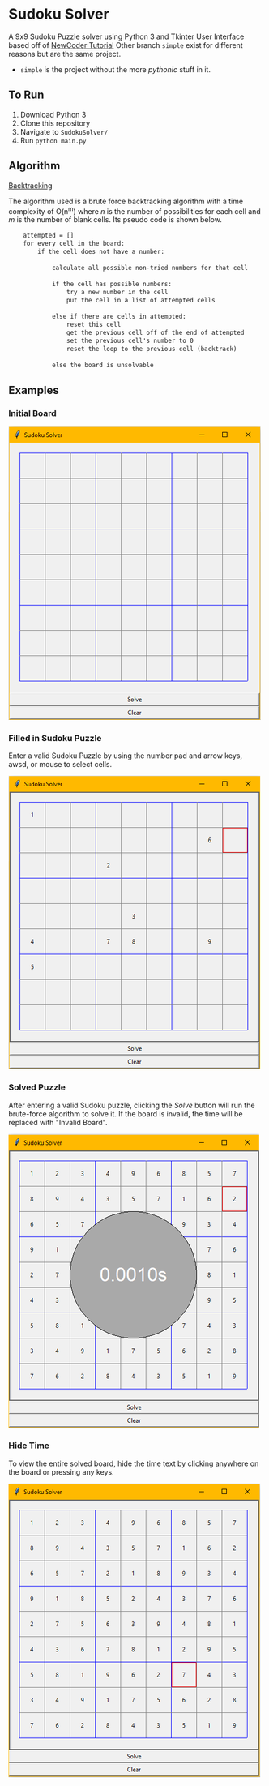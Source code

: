 # Sudoku Solver
A 9x9 Sudoku Puzzle solver using Python 3 and Tkinter
User Interface based off of [NewCoder Tutorial](http://newcoder.io/gui/part-3/)
Other branch `simple` exist for different reasons but are the same project.
- `simple` is the project without the more *pythonic* stuff in it.

## To Run ##
1. Download Python 3
2. Clone this repository
3. Navigate to `SudokuSolver/`
4. Run `python main.py`


## Algorithm ##

[Backtracking](https://en.wikipedia.org/wiki/Sudoku_solving_algorithms#Backtracking)

The algorithm used is a brute force backtracking algorithm with a time complexity of O(n<sup>m</sup>) where *n* is 
the number of possibilities for each cell and *m* is the number of blank cells. Its
pseudo code is shown below.

````Text
    attempted = []
    for every cell in the board:
        if the cell does not have a number:

            calculate all possible non-tried numbers for that cell

            if the cell has possible numbers:
                try a new number in the cell
                put the cell in a list of attempted cells

            else if there are cells in attempted:
                reset this cell
                get the previous cell off of the end of attempted
                set the previous cell's number to 0
                reset the loop to the previous cell (backtrack)

            else the board is unsolvable

````


## Examples ##

### Initial Board ##

![Initial empty Sudoku Board](/assets/ex_blank.png)

### Filled in Sudoku Puzzle ###

Enter a valid Sudoku Puzzle by using the number pad and arrow keys, awsd, or
mouse to select cells.

![Initial empty Sudoku Board](/assets/ex_initial.png)

### Solved Puzzle ###

After entering a valid Sudoku puzzle, clicking the *Solve* button will
run the brute-force algorithm to solve it. If the board is invalid, the time
will be replaced with "Invalid Board".

![Initial empty Sudoku Board](/assets/ex_solved.png)

### Hide Time ###

To view the entire solved board, hide the time text by clicking anywhere on the
board or pressing any keys.

![Initial empty Sudoku Board](/assets/ex_solved_board.png)
